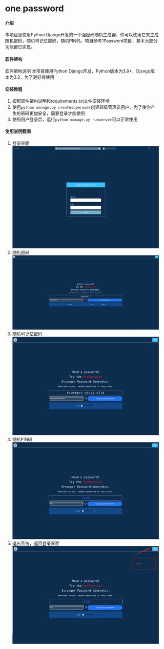 # one password

#### 介绍
本项目是使用Python Django开发的一个强密码随机生成器，你可以使用它来生成随机密码，随机可记忆密码，随机PIN码。项目参考1Password项目，基本大部分功能都已实现。

#### 软件架构
软件架构说明
本项目使用Python Django开发，Python版本为3.8+，Django版本为3.2，为了更好得使用

#### 安装教程

1.  按照软件架构说明和requirements.txt文件安装环境
2.  使用`python manage.py createsuperuser`创建超级管理员用户，为了使你产生的密码更加安全，需要登录才能使用
3.  使用用户登录后，运行`python manage.py runserver`可以正常使用

#### 使用说明截图

1.  登录界面
![输入图片说明](onepassword/example/login.png)
2.  随机密码
![输入图片说明](onepassword/example/random%20password.png)
3.  随机可记忆密码
![输入图片说明](onepassword/example/memorable%20password.png)
4.  随机PIN码
![输入图片说明](onepassword/example/pin.png)
5.  退出系统，返回登录界面
![输入图片说明](onepassword/example/logout.png)